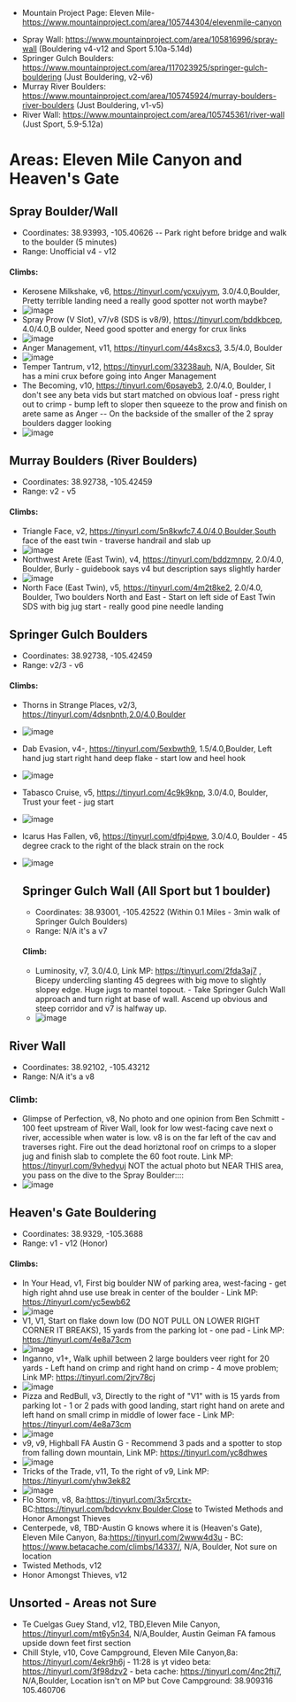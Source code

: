* Mountain Project Page: Eleven Mile- https://www.mountainproject.com/area/105744304/elevenmile-canyon
- Spray Wall: https://www.mountainproject.com/area/105816996/spray-wall (Bouldering v4-v12 and Sport 5.10a-5.14d)
- Springer Gulch Boulders: https://www.mountainproject.com/area/117023925/springer-gulch-bouldering (Just Bouldering, v2-v6)
- Murray River Boulders: https://www.mountainproject.com/area/105745924/murray-boulders-river-boulders (Just Bouldering, v1-v5)
- River Wall: https://www.mountainproject.com/area/105745361/river-wall (Just Sport, 5.9-5.12a)
  
# Areas: Eleven Mile Canyon and Heaven's Gate
## Spray Boulder/Wall
- Coordinates: 	38.93993, -105.40626 -- Park right before bridge and walk to the boulder (5 minutes) 
- Range: Unofficial v4 - v12
#### Climbs:
- Kerosene Milkshake, v6, https://tinyurl.com/ycxujyym, 3.0/4.0,Boulder, Pretty terrible landing need a really good spotter not worth maybe?
- ![image](https://github.com/track001/ProjectListOrganizer/assets/45890450/cd5888e6-0ee9-4eaf-98c6-d8f9dd23a94e)
- Spray Prow (V Slot), v7/v8 (SDS is v8/9), https://tinyurl.com/bddkbcep, 4.0/4.0,B oulder, Need good spotter and energy for crux links
- ![image](https://github.com/track001/ProjectListOrganizer/assets/45890450/8595c434-d39c-434b-af09-33fa4ff22fd2)
- Anger Management, v11, https://tinyurl.com/44s8xcs3, 3.5/4.0, Boulder
- ![image](https://github.com/track001/ProjectListOrganizer/assets/45890450/480e59cd-cf1a-443d-af0a-e04ec995d65a)
- Temper Tantrum, v12, https://tinyurl.com/33238auh, N/A, Boulder, Sit has a mini crux before going into Anger Management
- The Becoming, v10, https://tinyurl.com/6psayeb3, 2.0/4.0, Boulder, I don't see any beta vids but start matched on obvious loaf - press right out to crimp - bump left to sloper then squeeze to the prow and finish on arete same as Anger -- On the backside of the smaller of the 2 spray boulders dagger looking
- ![image](https://github.com/track001/ProjectListOrganizer/assets/45890450/38237731-6d78-43b7-9356-9403a0ebaa85)

 ## Murray Boulders (River Boulders) 
 - Coordinates: 38.92738, -105.42459
 - Range: v2 - v5
#### Climbs:
- Triangle Face, v2, https://tinyurl.com/5n8kwfc7,4.0/4.0,Boulder,South face of the east twin - traverse handrail and slab up
- ![image](https://github.com/track001/ProjectListOrganizer/assets/45890450/bd95a6d0-1fbf-48f2-b19f-7dbd596fbaf4)
- Northwest Arete (East Twin), v4, https://tinyurl.com/bddzmnpv, 2.0/4.0, Boulder, Burly - guidebook says v4 but description says slightly harder
- ![image](https://github.com/track001/ProjectListOrganizer/assets/45890450/4b0e696a-c887-4900-9c95-a4c92456c39a)
- North Face (East Twin), v5, https://tinyurl.com/4m2t8ke2, 2.0/4.0, Boulder, Two boulders North and East - Start on left side of East Twin SDS with big jug start - really good pine needle landing

## Springer Gulch Boulders
- Coordinates: 38.92738, -105.42459   
- Range: v2/3 - v6
#### Climbs:
- Thorns in Strange Places, v2/3, https://tinyurl.com/4dsnbnth,2.0/4.0,Boulder
- ![image](https://github.com/track001/ProjectListOrganizer/assets/45890450/509a5d2b-13cc-4e2e-8d12-696b9923d134)
- Dab Evasion, v4-, https://tinyurl.com/5exbwth9, 1.5/4.0,Boulder, Left hand jug start right hand deep flake - start low and heel hook
- ![image](https://github.com/track001/ProjectListOrganizer/assets/45890450/39f0f64d-717a-46e5-a8c1-e6d717dd4b35)
- Tabasco Cruise, v5, https://tinyurl.com/4c9k9knp, 3.0/4.0, Boulder, Trust your feet - jug start
- ![image](https://github.com/track001/ProjectListOrganizer/assets/45890450/ea0e1c75-64d5-4b7b-9793-c9412e838b9c)
- Icarus Has Fallen, v6, https://tinyurl.com/dfpj4pwe, 3.0/4.0, Boulder - 45 degree crack to the right of the black strain on the rock
- ![image](https://github.com/track001/ProjectListOrganizer/assets/45890450/247100b9-9ad9-471b-9aaa-4ddc470f47f7)

  ## Springer Gulch Wall (All Sport but 1 boulder)
  - Coordinates: 	38.93001, -105.42522 (Within 0.1 Miles - 3min walk of Springer Gulch Boulders)
  - Range: N/A it's a v7
  #### Climb:
  - Luminosity, v7, 3.0/4.0, Link MP: https://tinyurl.com/2fda3aj7 , Bicepy undercling slanting 45 degrees with big move to slightly slopey edge. Huge jugs to mantel topout. - Take Springer Gulch Wall approach and turn right at base of wall. Ascend up obvious and steep corridor and v7 is halfway up. 
  - ![image](https://github.com/track001/ProjectListOrganizer/assets/45890450/46775d67-df75-4941-aa86-2682d819e6ba)

## River Wall
- Coordinates: 38.92102, -105.43212
- Range: N/A it's a v8
### Climb:
- Glimpse of Perfection, v8, No photo and one opinion from Ben Schmitt - 100 feet upstream of River Wall, look for low west-facing cave next o river, accessible when water is low. v8 is on the far left of the cav and traverses right. Fire out the dead horiztonal roof on crimps to a sloper jug and finish slab to complete the 60 foot route. Link MP: https://tinyurl.com/9vhedyuj
NOT the actual photo but NEAR THIS area, you pass on the dive to the Spray Boulder::::
- ![image](https://github.com/track001/ProjectListOrganizer/assets/45890450/b665940a-6bd2-4737-80ef-9e785aeb2e8c)


## Heaven's Gate Bouldering
- Coordinates: 38.9329, -105.3688 
- Range: v1 - v12 (Honor)
#### Climbs:
- In Your Head, v1, First big boulder NW of parking area, west-facing - get high right ahnd use use break in center of the boulder - Link MP: https://tinyurl.com/yc5ewb62
- ![image](https://github.com/track001/ProjectListOrganizer/assets/45890450/b874e836-573f-4caa-92f2-27b039099e32)
- V1, V1, Start on flake down low (DO NOT PULL ON LOWER RIGHT CORNER IT BREAKS), 15 yards from the parking lot - one pad - Link MP: https://tinyurl.com/4e8a73cm
- ![image](https://github.com/track001/ProjectListOrganizer/assets/45890450/c4c0f43d-9605-4b6a-aea9-aca922395215)
- Inganno, v1+, Walk uphill between 2 large boulders veer right for 20 yards - Left hand on crimp and right hand on crimp - 4 move problem; Link MP: https://tinyurl.com/2jrv78cj
- ![image](https://github.com/track001/ProjectListOrganizer/assets/45890450/dd1a41c2-cf57-4922-9ed8-efb1c854b2f0)
- Pizza and RedBull, v3, Directly to the right of "V1" with is 15 yards from parking lot - 1 or 2 pads with good landing, start right hand on arete and left hand on small crimp in middle of lower face - Link MP: https://tinyurl.com/4e8a73cm
- ![image](https://github.com/track001/ProjectListOrganizer/assets/45890450/45350e9f-f020-4d71-a033-25695f5996bb)
- v9, v9, Highball FA Austin G - Recommend 3 pads and a spotter to stop from falling down mountain, Link MP: https://tinyurl.com/yc8dhwes 
- ![image](https://github.com/track001/ProjectListOrganizer/assets/45890450/5e9b0149-64ae-45b5-adb2-39b88ec97088)
- Tricks of the Trade, v11, To the right of v9, Link MP: https://tinyurl.com/yhw3ek82
- ![image](https://github.com/track001/ProjectListOrganizer/assets/45890450/ef80e047-134e-484b-8a2c-10f3f201b0bd)
- Flo Storm, v8, 8a:https://tinyurl.com/3x5rcxtx-  BC:https://tinyurl.com/bdcvvknv,Boulder,Close to Twisted Methods and Honor Amongst Thieves
- Centerpede, v8, TBD-Austin G knows where it is (Heaven's Gate), Eleven Mile Canyon, 8a:https://tinyurl.com/2www4d3u - BC: https://www.betacache.com/climbs/14337/, N/A, Boulder, Not sure on location
- Twisted Methods, v12
- Honor Amongst Thieves, v12

## Unsorted - Areas not Sure
- Te Cuelgas Guey Stand, v12, TBD,Eleven Mile Canyon, https://tinyurl.com/mt6y5n34, N/A,Boulder, Austin Geiman FA famous upside down feet first section
- Chill Style, v10, Cove Campground, Eleven Mile Canyon,8a: https://tinyurl.com/4ekr9h6j - 11:28 is yt video beta: https://tinyurl.com/3f98dzv2 - beta cache: https://tinyurl.com/4nc2ftj7, N/A,Boulder, Location isn't on MP but Cove Campground: 38.909316 105.460706
